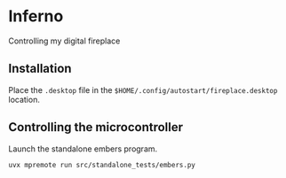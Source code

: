 # Inferno

Controlling my digital fireplace

## Installation

Place the `.desktop` file in the `$HOME/.config/autostart/fireplace.desktop` location.

## Controlling the microcontroller

Launch the standalone embers program.
```
uvx mpremote run src/standalone_tests/embers.py
```
